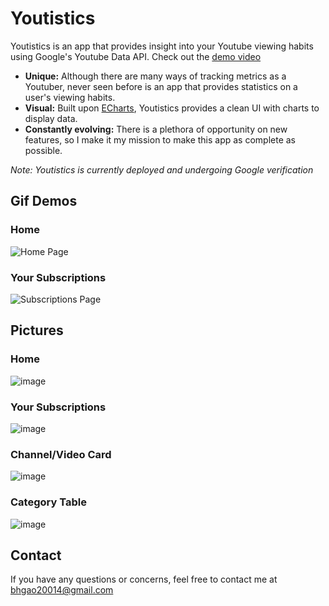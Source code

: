 # Youtistics

Youtistics is an app that provides insight into your Youtube viewing habits using Google's Youtube Data API. Check out the [demo video](https://www.youtube.com/watch?v=MKOleS-8kts)

* **Unique:** Although there are many ways of tracking metrics as a Youtuber, never seen before is an app that provides statistics on a user's viewing habits.
* **Visual:** Built upon [ECharts](https://echarts.apache.org/en/index.html), Youtistics provides a clean UI with charts to display data.
* **Constantly evolving:** There is a plethora of opportunity on new features, so I make it my mission to make this app as complete as possible.

_Note: Youtistics is currently deployed and undergoing Google verification_

## Gif Demos

### Home

![Home Page](https://user-images.githubusercontent.com/82276831/166112757-75efbc75-a1e2-49da-a53c-c1c74a9f72d2.gif)

### Your Subscriptions

![Subscriptions Page](https://user-images.githubusercontent.com/82276831/166113012-6fd9dfc8-6db3-463f-b050-87ec0ef9e0b9.gif)


## Pictures

### Home

![image](https://user-images.githubusercontent.com/82276831/166112326-e726e46a-83dc-4c6b-9e47-88516b35d5a0.png)

### Your Subscriptions

![image](https://user-images.githubusercontent.com/82276831/166113045-0f859999-9c03-4413-bfe7-b612803a7efe.png)

### Channel/Video Card

![image](https://user-images.githubusercontent.com/82276831/166112388-6d2db05b-bd62-416c-82ac-c72908fc3508.png)

### Category Table

![image](https://user-images.githubusercontent.com/82276831/166112418-8d6eb5fb-9eef-40ed-915e-e2a14347113a.png)

## Contact

If you have any questions or concerns, feel free to contact me at bhgao20014@gmail.com


